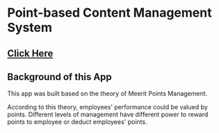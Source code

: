# Point-based Content Management System

## <a href="https://ciaociaoworld.surge.sh">Click Here</a>

## Background of this App
<p>This app was built based on the theory of Meerit Points Management. </p>
<p>According to this theory, employees' performance could be valued by points. Different levels of management have different power to reward points to employee or deduct employees' points.</p>

## 